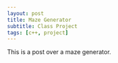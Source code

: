 ```yaml
---
layout: post
title: Maze Generator
subtitle: Class Project
tags: [c++, project]
---
```


This is a post over a maze generator. 